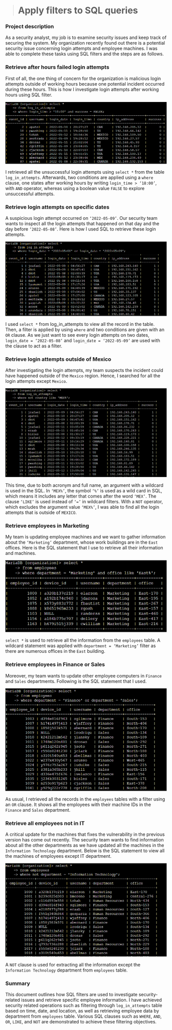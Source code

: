 > # Apply filters to SQL queries

### Project description

As a security analyst, my job is to examine security issues and keep track of securing the system. My organization recently found out there is a potential security issue concerning login attempts and employee machines. I was able to complete these tasks using SQL filters and the steps are as follows.

### Retrieve after hours failed login attempts

First of all, the one thing of concern for the organization is malicious login attempts outside of working hours because one potential incident occurred during these hours. This is how I investigate login attempts after working hours using SQL filter.

![Query for retrieving after hours failed login attempts](./assets/Screenshot_5.png)

I retrieved all the unsuccessful login attempts using `select *` from the table `log_in_attempts`. Afterwards, two conditions are applied using a `where` clause, one states after working hours by writing `login_time > ‘18:00’`, with `AND` operator, whereas using a boolean value `FALSE` to explore unsuccessful attempts.

### Retrieve login attempts on specific dates

A suspicious login attempt occurred on `‘2022-05-09’`. Our security team wants to inspect all the login attempts that happened on that day and the day before `‘2022-05-08’`. Here is how I used SQL to retrieve these login attempts.

![Query for retrieving failed login attempts on specific dates](./assets/Screenshot_6.png)

I used `select *` from log_in_attempts to view all the record in the table. Then, a filter is applied by using `where` and two conditions are given with an `OR` clause. As we just want to see every login attempts on two dates, `login_date = ‘2022-05-08’` and `login_date = ‘2022-05-09’` are used with the clause to act as a filter.

### Retrieve login attempts outside of Mexico

After investigating the login attempts, my team suspects the incident could have happened outside of the `Mexico` region. Hence, I searched for all the login attempts except `Mexico`.

![Query for retrieving failed login attempts outside Mexico](./assets/Screenshot_7.png)

This time, due to both acronym and full name, an argument with a wildcard is used in the SQL. In `‘MEX%’`, the symbol `‘%’` is used as a wild card in SQL, which means it includes any letter that comes after the word `‘MEX’`. The clause `‘LIKE’` is used instead of `‘=’` in wildcard filters. With a `NOT` operator, which excludes the argument value `‘MEX%’`, I was able to find all the login attempts that is outside of `MEXICO`.

### Retrieve employees in Marketing

My team is updating employee machines and we want to gather information about the `‘Marketing’` department, whose work buildings are in the `East` offices. Here is the SQL statement that I use to retrieve all their information and machines.

![Query for retrieving employees in Marketing department](./assets/Screenshot_8.png)

`select *` is used to retrieve all the information from the `employees` table. A wildcard statement was applied with `department = ‘Marketing’` filter as there are numerous offices in the `East` building. 

### Retrieve employees in Finance or Sales

Moreover, my team wants to update other employee computers in `Finance` and `Sales` departments. Following is the SQL statement that I used.

![Query for retrieving Finance and Sales employees](./assets/Screenshot_9.png)

As usual, I retrieved all the records in the `employees` tables with a filter using an `OR` clause. It shows all the employees with their machine IDs in the `Finance` and `Sales` department.

### Retrieve all employees not in IT

A critical update for the machines that fixes the vulnerability in the previous version has come out recently. The security team wants to find information about all the other departments as we have updated all the machines in the `Information Technology` department. Below is the SQL statement to view all the machines of employees except IT department.

![Query for retrieving employees not in IT](./assets/Screenshot_10.png)

A `NOT` clause is used for extracting all the information except the `Information Technology` department from `employees` table.

### Summary

This document outlines how SQL filters are used to investigate security-related issues and retrieve specific employee information. I have achieved security related operations such as filtering through `log_in_attempts` table based on time, date, and location, as well as retrieving employee data by department from `employees` table. Various SQL clauses such as `WHERE`, `AND`, `OR`, `LIKE`, and `NOT` are demonstrated to achieve these filtering objectives.